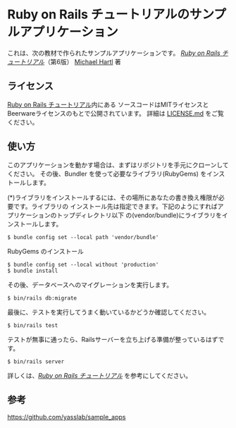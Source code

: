 # Ruby on Rails チュートリアルのサンプルアプリケーション

これは、次の教材で作られたサンプルアプリケーションです。
[*Ruby on Rails チュートリアル*](https://railstutorial.jp/)（第6版）
[Michael Hartl](https://www.michaelhartl.com/) 著

## ライセンス

[Ruby on Rails チュートリアル](https://railstutorial.jp/)内にある
ソースコードはMITライセンスとBeerwareライセンスのもとで公開されています。
詳細は [LICENSE.md](LICENSE.md) をご覧ください。

## 使い方

このアプリケーションを動かす場合は、まずはリポジトリを手元にクローンしてください。
その後、Bundler を使って必要なライブラリ(RubyGems) をインストールします。

(*)ライブラリをインストールするには、その場所にあなたの書き換え権限が必要です。ライブラリの
インストール先は指定できます。下記のようにすればアプリケーションのトップディレクトリ以下
の(vendor/bundle)にライブラリをインストールします。

```
$ bundle config set --local path 'vendor/bundle'
```

RubyGems のインストール

```
$ bundle config set --local without 'production'
$ bundle install
```

その後、データベースへのマイグレーションを実行します。

```
$ bin/rails db:migrate
```

最後に、テストを実行してうまく動いているかどうか確認してください。

```
$ bin/rails test
```

テストが無事に通ったら、Railsサーバーを立ち上げる準備が整っているはずです。

```
$ bin/rails server
```

詳しくは、[*Ruby on Rails チュートリアル*](https://railstutorial.jp/)
を参考にしてください。

## 参考

https://github.com/yasslab/sample_apps
